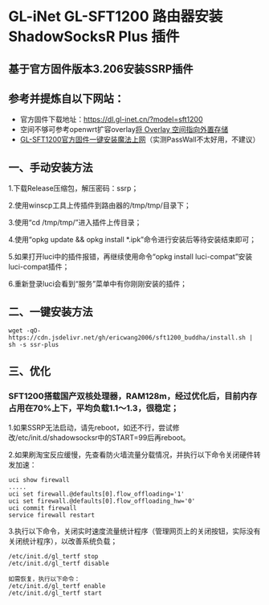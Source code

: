 # GL-iNet GL-SFT1200 路由器安装 ShadowSocksR Plus 插件

## 基于官方固件版本3.206安装SSRP插件

## 参考并提炼自以下网站：
- 官方固件下载地址：https://dl.gl-inet.cn/?model=sft1200
- 空间不够可参考openwrt扩容overlay[将 Overlay 空间指向外置存储](https://blog.digicat-studio.com/Technology/openwrt_overlay.html)
- [GL-SFT1200官方固件一键安装魔法上网](https://www.126126.xyz/post/031/#%E5%8E%9F%E5%8E%82%E7%B3%BB%E7%BB%9F%E4%B8%80%E9%94%AE%E5%AE%89%E8%A3%85%E9%AD%94%E6%B3%95%E4%B8%8A%E7%BD%91)（实测PassWall不太好用，不建议）

## 一、手动安装方法
1.下载Release压缩包，解压密码：ssrp；

2.使用winscp工具上传插件到路由器的/tmp/tmp/目录下；

3.使用“cd /tmp/tmp/”进入插件上传目录；

4.使用“opkg update && opkg install *.ipk”命令进行安装后等待安装结束即可；

5.如果打开luci中的插件报错，再继续使用命令“opkg install luci-compat”安装luci-compat插件；

6.重新登录luci会看到“服务”菜单中有你刚刚安装的插件；

## 二、一键安装方法
    wget -qO- https://cdn.jsdelivr.net/gh/ericwang2006/sft1200_buddha/install.sh | sh -s ssr-plus

## 三、优化
### SFT1200搭载国产双核处理器，RAM128m，经过优化后，目前内存占用在70%上下，平均负载1.1～1.3，很稳定；

1.如果SSRP无法启动，请先reboot，如还不行，尝试修改/etc/init.d/shadowsocksr中的START=99后再reboot。

2.如果刷淘宝反应缓慢，先查看防火墙流量分载情况，并执行以下命令关闭硬件转发加速：

    uci show firewall
    .....
    uci set firewall.@defaults[0].flow_offloading='1'
    uci set firewall.@defaults[0].flow_offloading_hw='0'
    uci commit firewall
    service firewall restart

3.执行以下命令，关闭实时速度流量统计程序（管理网页上的关闭按钮，实际没有关闭统计程序），以改善系统负载；

    /etc/init.d/gl_tertf stop
    /etc/init.d/gl_tertf disable
    
    如需恢复，执行以下命令：
    /etc/init.d/gl_tertf enable
    /etc/init.d/gl_tertf start
